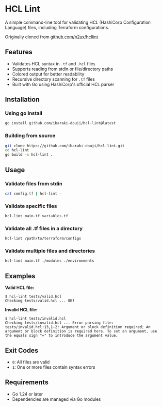 # HCL Lint

A simple command-line tool for validating HCL (HashiCorp Configuration Language) files, including Terraform configurations.

Originally cloned from [github.com/n2ux/hcllint](https://github.com/n2ux/hcllint)

## Features

- Validates HCL syntax in `.tf` and `.hcl` files
- Supports reading from stdin or file/directory paths
- Colored output for better readability
- Recursive directory scanning for `.tf` files
- Built with Go using HashiCorp's official HCL parser

## Installation

### Using go install
```sh
go install github.com/ibaraki-douji/hcl-lint@latest
```

### Building from source
```sh
git clone https://github.com/ibaraki-douji/hcl-lint.git
cd hcl-lint
go build -o hcl-lint .
```

## Usage

### Validate files from stdin
```sh
cat config.tf | hcl-lint -
```

### Validate specific files
```sh
hcl-lint main.tf variables.tf
```

### Validate all .tf files in a directory
```sh
hcl-lint /path/to/terraform/configs
```

### Validate multiple files and directories
```sh
hcl-lint main.tf ./modules ./environments
```

## Examples

**Valid HCL file:**
```
$ hcl-lint tests/valid.hcl
Checking tests/valid.hcl ... OK!
```

**Invalid HCL file:**
```
$ hcl-lint tests/invalid.hcl
Checking tests/invalid.hcl ... Error parsing file: tests/invalid.hcl:13,1-2: Argument or block definition required; An argument or block definition is required here. To set an argument, use the equals sign "=" to introduce the argument value.
```

## Exit Codes

- `0`: All files are valid
- `1`: One or more files contain syntax errors

## Requirements

- Go 1.24 or later
- Dependencies are managed via Go modules